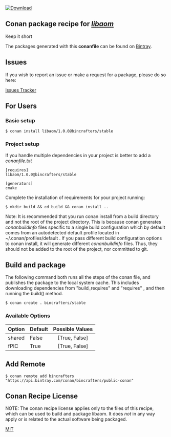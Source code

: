 [![Download](https://api.bintray.com/packages/bincrafters/public-conan/libaom%3Abincrafters/images/download.svg) ](https://bintray.com/bincrafters/public-conan/libaom%3Abincrafters/_latestVersion)

## Conan package recipe for [*libaom*](https://aomedia.googlesource.com/aom)

Keep it short

The packages generated with this **conanfile** can be found on [Bintray](https://bintray.com/bincrafters/public-conan/libaom%3Abincrafters).


## Issues

If you wish to report an issue or make a request for a package, please do so here:

[Issues Tracker](https://github.com/bincrafters/community/issues)


## For Users

### Basic setup

    $ conan install libaom/1.0.0@bincrafters/stable

### Project setup

If you handle multiple dependencies in your project is better to add a *conanfile.txt*

    [requires]
    libaom/1.0.0@bincrafters/stable

    [generators]
    cmake

Complete the installation of requirements for your project running:

    $ mkdir build && cd build && conan install ..

Note: It is recommended that you run conan install from a build directory and not the root of the project directory.  This is because conan generates *conanbuildinfo* files specific to a single build configuration which by default comes from an autodetected default profile located in ~/.conan/profiles/default .  If you pass different build configuration options to conan install, it will generate different *conanbuildinfo* files.  Thus, they should not be added to the root of the project, nor committed to git.


## Build and package

The following command both runs all the steps of the conan file, and publishes the package to the local system cache.  This includes downloading dependencies from "build_requires" and "requires" , and then running the build() method.

    $ conan create . bincrafters/stable


### Available Options
| Option        | Default | Possible Values  |
| ------------- |:----------------- |:------------:|
| shared      | False |  [True, False] |
| fPIC      | True |  [True, False] |


## Add Remote

    $ conan remote add bincrafters "https://api.bintray.com/conan/bincrafters/public-conan"


## Conan Recipe License

NOTE: The conan recipe license applies only to the files of this recipe, which can be used to build and package libaom.
It does *not* in any way apply or is related to the actual software being packaged.

[MIT](https://github.com/feliwir/conan-libaom/blob/stable/1.0.0/LICENSE.md)
